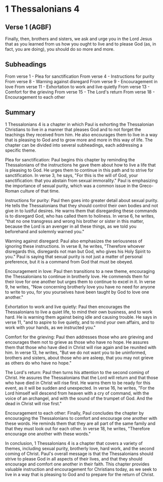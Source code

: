 # 1 Thessalonians 4

## Verse 1 (AGBF)

Finally, then, brothers and sisters, we ask and urge you in the Lord Jesus that as you learned from us how you ought to live and to please God (as, in fact, you are doing), you should do so more and more.

## Subheadings

From verse 1 - Plea for sanctification
From verse 4 - Instructions for purity
From verse 8 - Warning against disregard
From verse 9 - Encouragement in love
From verse 11 - Exhortation to work and live quietly
From verse 13 - Comfort for the grieving
From verse 15 - The Lord's return
From verse 18 - Encouragement to each other

## Summary

1 Thessalonians 4 is a chapter in which Paul is exhorting the Thessalonian Christians to live in a manner that pleases God and to not forget the teachings they received from him. He also encourages them to live in a way that is pleasing to God and to grow more and more in this way of life. The chapter can be divided into several subheadings, each addressing a specific theme.

Plea for sanctification:
Paul begins this chapter by reminding the Thessalonians of the instructions he gave them about how to live a life that is pleasing to God. He urges them to continue in this path and to strive for sanctification. In verse 3, he says, "For this is the will of God, your sanctification: that you abstain from sexual immorality." Paul is emphasizing the importance of sexual purity, which was a common issue in the Greco-Roman culture of that time.

Instructions for purity:
Paul then goes into greater detail about sexual purity. He tells the Thessalonians that they should control their own bodies and not give in to lustful desires. He warns them that disregarding these commands is to disregard God, who has called them to holiness. In verse 6, he writes, "that no one transgress and wrong his brother or sister in this matter, because the Lord is an avenger in all these things, as we told you beforehand and solemnly warned you."

Warning against disregard:
Paul also emphasizes the seriousness of ignoring these instructions. In verse 8, he writes, "Therefore whoever disregards this, disregards not man but God, who gives his Holy Spirit to you." Paul is saying that sexual purity is not just a matter of personal preference, but it is a command from God that must be obeyed.

Encouragement in love:
Paul then transitions to a new theme, encouraging the Thessalonians to continue in brotherly love. He commends them for their love for one another but urges them to continue to excel in it. In verse 9, he writes, "Now concerning brotherly love you have no need for anyone to write to you, for you yourselves have been taught by God to love one another."

Exhortation to work and live quietly:
Paul then encourages the Thessalonians to live a quiet life, to mind their own business, and to work hard. He is warning them against being idle and causing trouble. He says in verse 11, "and to aspire to live quietly, and to mind your own affairs, and to work with your hands, as we instructed you."

Comfort for the grieving:
Paul then addresses those who are grieving and encourages them not to grieve as those who have no hope. He assures them that those who have died in Christ will rise again and be reunited with him. In verse 13, he writes, "But we do not want you to be uninformed, brothers and sisters, about those who are asleep, that you may not grieve as others do who have no hope."

The Lord's return:
Paul then turns his attention to the second coming of Christ. He assures the Thessalonians that the Lord will return and that those who have died in Christ will rise first. He warns them to be ready for this event, as it will be sudden and unexpected. In verse 16, he writes, "For the Lord himself will descend from heaven with a cry of command, with the voice of an archangel, and with the sound of the trumpet of God. And the dead in Christ will rise first."

Encouragement to each other:
Finally, Paul concludes the chapter by encouraging the Thessalonians to comfort and encourage one another with these words. He reminds them that they are all part of the same family and that they must look out for each other. In verse 18, he writes, "Therefore encourage one another with these words."

In conclusion, 1 Thessalonians 4 is a chapter that covers a variety of themes, including sexual purity, brotherly love, hard work, and the second coming of Christ. Paul's overall message is that the Thessalonians should strive to please God in all aspects of their lives, and that they should encourage and comfort one another in their faith. This chapter provides valuable instruction and encouragement for Christians today, as we seek to live in a way that is pleasing to God and to prepare for the return of Christ.